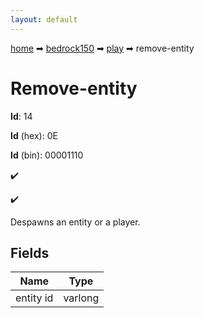 ```yaml
---
layout: default
---
```


[home](/) ➡ [bedrock150](/protocol/bedrock150) ➡ [play](/protocol/bedrock150/play) ➡ remove-entity

# Remove-entity

**Id**: 14

**Id** (hex): 0E

**Id** (bin): 00001110

✔️

✔️

Despawns an entity or a player.

## Fields

Name | Type
---|---
entity id | varlong

